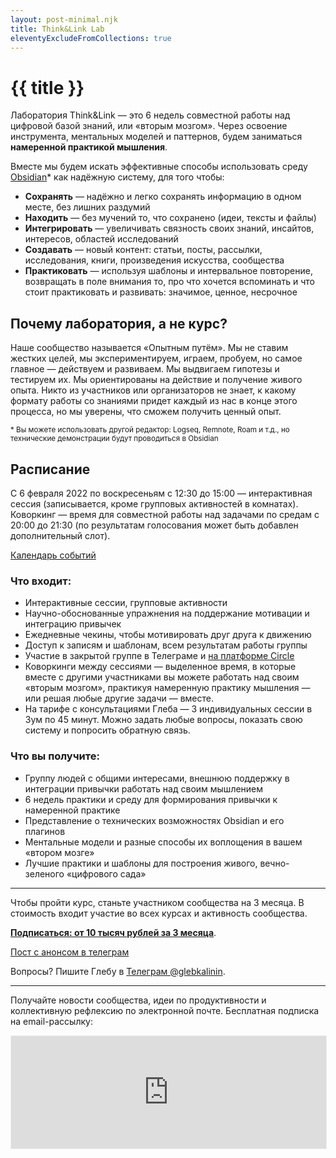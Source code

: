 ```yaml
---
layout: post-minimal.njk
title: Think&Link Lab
eleventyExcludeFromCollections: true
---
```


# {{ title }}

Лаборатория Think&Link — это 6 недель совместной работы над цифровой базой знаний, или «вторым мозгом». Через освоение инструмента, ментальных моделей и паттернов, будем заниматься **намеренной практикой мышления**.

Вместе мы будем искать эффективные способы использовать среду [Obsidian](/obsidian)* как надёжную систему, для того чтобы:

- **Сохранять** — надёжно и легко сохранять информацию в одном месте, без лишних раздумий
- **Находить** — без мучений то, что сохранено (идеи, тексты и файлы)
- **Интегрировать** — увеличивать связность своих знаний, инсайтов, интересов, областей исследований
- **Создавать** — новый контент: статьи, посты, рассылки, исследования, книги, произведения искусства, сообщества
- **Практиковать** — используя шаблоны и интервальное повторение, возвращать в поле внимания то, про что хочется вспоминать и что стоит практиковать и развивать: значимое, ценное, несрочное



## Почему лаборатория, а не курс?

Наше сообщество называется «Опытным путём». Мы не ставим жестких целей, мы экспериментируем, играем, пробуем, но самое главное — действуем и развиваем. Мы выдвигаем гипотезы и тестируем их. Мы ориентированы на действие и получение живого опыта. Никто из участников или организаторов не знает, к какому формату работы со знаниями придет каждый из нас в конце этого процесса, но мы уверены, что сможем получить ценный опыт.

<small>\* Вы можете использовать другой редактор: Logseq, Remnote, Roam и т.д., но технические демонстрации будут проводиться в Obsidian</small>

## Расписание

С 6 февраля 2022 по воскресеньям с 12:30 до 15:00 — интерактивная сессия (записывается, кроме групповых активностей в комнатах).
Коворкинг — время для совместной работы над задачами по средам с 20:00 до 21:30 (по результатам голосования может быть добавлен дополнительный слот).

[Календарь событий](/timeline/)

### Что входит:
- Интерактивные сессии, групповые активности
- Научно-обоснованные упражнения на поддержание мотивации и интеграцию привычек
- Ежедневные чекины, чтобы мотивировать друг друга к движению
- Доступ к записям и шаблонам, всем результатам работы группы
- Участие в закрытой группе в Телеграме и [на платформе Circle](https://community.experiment.ru)
- Коворкинги между сессиями — выделенное время, в которые вместе с другими участниками вы можете работать над своим «вторым мозгом», практикуя намеренную практику мышления — или решая любые другие задачи — вместе.
- На тарифе с консультациями Глеба — 3 индивидуальных сессии в Зум по 45 минут. Можно задать любые вопросы, показать свою систему и попросить обратную связь.

### Что вы получите:

- Группу людей с общими интересами, внешнюю поддержку в интеграции привычки работать над своим мышлением
- 6 недель практики и среду для формирования привычки к намеренной практике
- Представление о технических возможностях Obsidian и его плагинов
- Ментальные модели и разные способы их воплощения в вашем «втором мозге»
- Лучшие практики и шаблоны для построения живого, вечно-зеленого «цифрового сада»


---

Чтобы пройти курс, станьте участником сообщества на 3 месяца. В стоимость входит участие во всех курсах и активность сообщества.

**[Подписаться: от 10 тысяч рублей за 3 месяца](https://paywall.pw/mindfulproductivity)**.

[Пост с анонсом в телеграм](https://t.me/Experimentally/119)

Вопросы? Пишите Глебу в [Телеграм @glebkalinin](https://t.me/glebkalinin).

---

Получайте новости сообщества, идеи по продуктивности и коллективную рефлексию по электронной почте. Бесплатная подписка на email-рассылку:

<iframe src="https://gleb.substack.com/embed" width="100%" height="180" style="border:1px solid #EEE; background:white;" frameborder="0" scrolling="no"></iframe>
